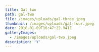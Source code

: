```yaml
---
title: Gal two
path: gal-two
file: /images/uploads/gal-three.jpeg
thumbnail: /images/uploads/gal-four.jpeg
date: 2018-01-09T16:47:22.841Z
galleryImages:
  - /images/uploads/gal-two.jpeg
description: 'Y'
---
```


